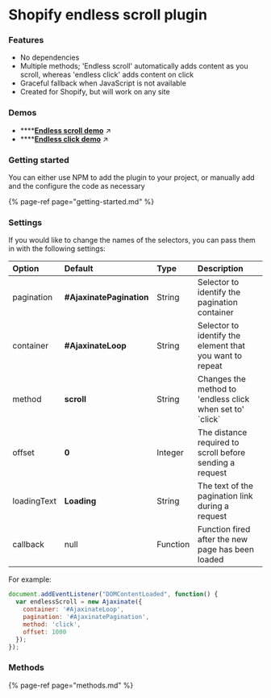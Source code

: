 # Shopify endless scroll plugin

### Features

* No dependencies
* Multiple methods; 'Endless scroll' automatically adds content as you scroll, whereas 'endless click' adds content on click
* Graceful fallback when JavaScript is not available
* Created for Shopify, but will work on any site

### Demos

* \*\*\*\*[**Endless scroll demo**](https://ajaxify.myshopify.com/collections/all) ↗
* \*\*\*\*[**Endless click demo**](https://ajaxify.myshopify.com/collections/all?view=endless-click) ↗

### Getting started

You can either use NPM to add the plugin to your project, or manually add and the configure the code as necessary

{% page-ref page="getting-started.md" %}

### Settings

If you would like to change the names of the selectors, you can pass them in with the following settings:

| Option | Default | Type | Description |
| :--- | :--- | :--- | :--- |
| pagination | **\#AjaxinatePagination** | String | Selector to identify the pagination container |
| container | **\#AjaxinateLoop** | String | Selector to identify the element that you want to repeat |
| method | **scroll** | String | Changes the method to 'endless click when set to' \`click\`  |
| offset | **0** | Integer | The distance required to scroll before sending a request |
| loadingText | **Loading** | String | The text of the pagination link during a request |
| callback | null | Function | Function fired after the new page has been loaded |

For example:

```javascript
document.addEventListener("DOMContentLoaded", function() {
  var endlessScroll = new Ajaxinate({
    container: '#AjaxinateLoop',
    pagination: '#AjaxinatePagination',
    method: 'click',
    offset: 1000
  });
});
```

### Methods

{% page-ref page="methods.md" %}

